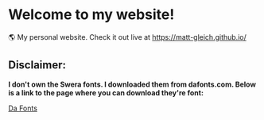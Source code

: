 # Welcome to my website!
🌎 My personal website. Check it out live at https://matt-gleich.github.io/

## Disclaimer:
**I don't own the Swera fonts. I downloaded them from dafonts.com. Below is a link to the page where you can download they're font:**

[Da Fonts](https://www.dafont.com/swera.font)
